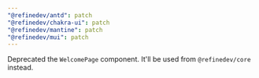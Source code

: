 ```yaml
---
"@refinedev/antd": patch
"@refinedev/chakra-ui": patch
"@refinedev/mantine": patch
"@refinedev/mui": patch
---
```


Deprecated the `WelcomePage` component. It'll be used from `@refinedev/core` instead.